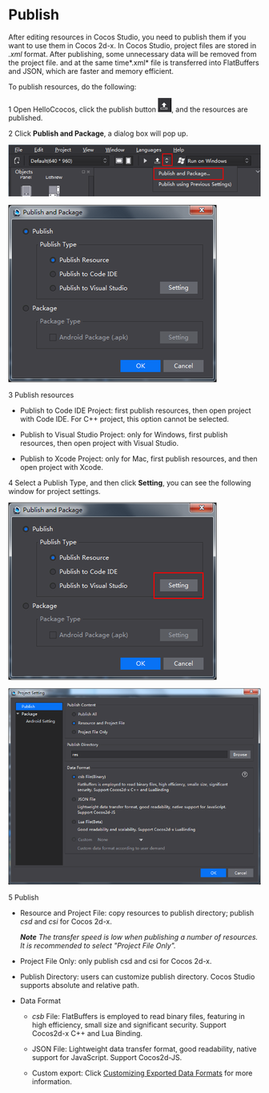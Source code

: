 # Publish

After editing resources in Cocos Studio, you need to publish them if you want to use them in Cocos 2d-x. In Cocos Studio, project files are stored in *.xml* format. After publishing, some unnecessary data will be removed from the project file. 
and at the same time*.xml* file is transferred into FlatBuffers and JSON, which are faster and memory efficient. 

To publish resources, do the following: 

1 Open HelloCcocos, click the publish button  ![image](res_en/image0001.png), and the resources are published. 

2 Click **Publish and Package**, a dialog box will pop up. 

![image](res_en/image0002.png)

![image](res_en/image0003.png)

3 Publish resources

- Publish to Code IDE Project: first publish resources, then open project with Code IDE. For C++ project, this option cannot be selected. 

- Publish to Visual Studio Project: only for Windows, first publish resources, then open project with Visual Studio. 

- Publish to Xcode Project: only for Mac, first publish resources, and then open project with Xcode. 

4 Select a Publish Type, and then click **Setting**, you can see the following window for project settings.  

![image](res_en/image0005.png)

![image](res_en/image0004.png)
 
5 Publish

- Resource and Project File: copy resources to publish directory; publish *csd* and *csi* for Cocos 2d-x.  

    ***Note** The transfer speed is low when publishing a number of resources. It is recommended to select "Project File Only".* 

- Project File Only: only publish csd and csi for Cocos 2d-x. 

- Publish Directory: users can customize publish directory. Cocos Studio supports absolute and relative path. 

- Data Format

    - *csb* File: FlatBuffers is employed to read binary files, featuring in high efficiency, small size and significant security. Support Cocos2d-x C++ and Lua Binding. 

    - JSON File: Lightweight data transfer format, good readability, native support for JavaScript. Support Cocos2d-JS. 

    - Custom export: Click [Customizing Exported Data Formats](../../chapter3/Extend/CustomExport/en.md) for more information. 






